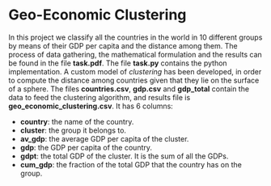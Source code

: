 # Geo-Economic Clustering

In this project we classify all the countries in the world in 10 different groups by means of their GDP per capita and the distance among them.
The process of data gathering, the mathematical formulation and the results can be found in the file **task.pdf**. The file **task.py** contains the 
python implementation. A custom model of *clustering* has been developed, in order to compute the distance among countries given that they lie 
on the surface of a sphere. The files **countries.csv**, **gdp.csv** and **gdp_total** contain the data to feed the clustering algorithm, and results file is 
**geo_economic_clustering.csv**. It has 6 columns:

* **country**: the name of the country.
* **cluster**: the group it belongs to.
* **av_gdp**: the average GDP per capita of the cluster.
* **gdp**: the GDP per capita of the country.
* **gdpt**: the total GDP of the cluster. It is the sum of all the GDPs.
* **cum_gdp**: the fraction of the total GDP that the country has on the group.